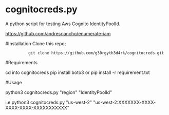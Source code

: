 # cognitocreds.py
A python script for testing Aws Cognito IdentityPoolId.

https://github.com/andresriancho/enumerate-iam

#Installation
Clone this repo; 
              
              git clone https://github.com/g30rgyth3d4rk/cognitocreds.git
#Requirements

cd into cognitocreds
pip install boto3 or pip install -r requirement.txt

#Usage

python3 cognitocreds.py "region" "IdentityPoolId" 

i.e python3 cognitocreds.py "us-west-2" "us-west-2:XXXXXXX-XXXX-XXXX-XXXX-XXXXXXXXXXX"
